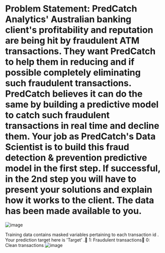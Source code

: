 # Problem Statement: PredCatch Analytics' Australian banking client's profitability and reputation are being hit by fraudulent ATM transactions. They want PredCatch to help them in reducing and if possible completely eliminating such fraudulent transactions. PredCatch believes it can do the same by building a predictive model to catch such fraudulent transactions in real time and decline them. Your job as PredCatch's Data Scientist is to build this fraud detection & prevention predictive model in the first step. If successful, in the 2nd step you will have to present your solutions and explain how it works to the client. The data has been made available to you. 
![image](https://github.com/srimanta13/Fraud-Management-in-Banking-Detection_chatbot/assets/106926500/7a6c8c7d-243c-4404-a8af-996c3e972845)

Training data contains masked variables pertaining to each transaction id . Your prediction target here is 'Target' .
1: Fraudulent transactions
0: Clean transactions
![image](https://github.com/srimanta13/Fraud-Management-in-Banking-Detection_chatbot/assets/106926500/d7408e9c-6c71-48a6-a9ad-71c2835c1441)

